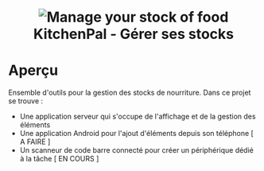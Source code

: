 <h1 align="center">
  <br>
  <a><img src="https://next.ouranos.ovh/index.php/apps/files_sharing/publicpreview/njMYLHCeeKza3Zb?file=/&fileId=33308&x=1920&y=1080&a=true&etag=6351adead8e45519c4bfffb8c1e3b7d2" alt="Manage your stock of food"></a>
  <br>
  KitchenPal - Gérer ses stocks
  <br>
</h1>

# Aperçu

Ensemble d'outils pour la gestion des stocks de nourriture. Dans ce projet se trouve : 
- Une application serveur qui s'occupe de l'affichage et de la gestion des éléments
- Une application Android pour l'ajout d'éléments depuis son téléphone [ A FAIRE ]
- Un scanneur de code barre connecté pour créer un périphérique dédié à la tâche [ EN COURS ]